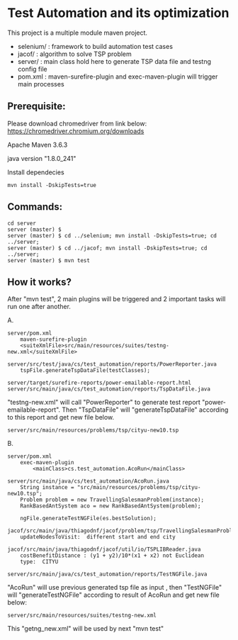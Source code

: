 # Test Automation and its optimization

This project is a multiple module maven project.

- selenium/           : framework to build automation test cases
- jacof/              : algorithm to solve TSP problem
- server/             : main class hold here to generate TSP data file and testng config file
- pom.xml             : maven-surefire-plugin and exec-maven-plugin will trigger main processes


## Prerequisite:

Please download chromedriver from link below:
https://chromedriver.chromium.org/downloads

Apache Maven 3.6.3

java version "1.8.0_241"

Install dependecies
```
mvn install -DskipTests=true
```

## Commands:
```
cd server
server (master) $
server (master) $ cd ../selenium; mvn install -DskipTests=true; cd ../server;
server (master) $ cd ../jacof; mvn install -DskipTests=true; cd ../server;
server (master) $ mvn test
```

## How it works?
After "mvn test", 2 main plugins will be triggered and 2 important tasks will run one after another.

A.
```
server/pom.xml
    maven-surefire-plugin
    <suiteXmlFile>src/main/resources/suites/testng-new.xml</suiteXmlFile>

server/src/test/java/cs/test_automation/reports/PowerReporter.java
    tspFile.generateTspDataFile(testClasses);

server/target/surefire-reports/power-emailable-report.html
server/src/main/java/cs/test_automation/reports/TspDataFile.java
```

"testng-new.xml" will call "PowerReporter" to generate test report "power-emailable-report".
Then "TspDataFile" will "generateTspDataFile" according to this report and get new file below.
```
server/src/main/resources/problems/tsp/cityu-new10.tsp
```


B.
```
server/pom.xml
    exec-maven-plugin
        <mainClass>cs.test_automation.AcoRun</mainClass> 

server/src/main/java/cs/test_automation/AcoRun.java
    String instance = "src/main/resources/problems/tsp/cityu-new10.tsp";
    Problem problem = new TravellingSalesmanProblem(instance);
    RankBasedAntSystem aco = new RankBasedAntSystem(problem);

    ngFile.generateTestNGFile(es.bestSolution);

jacof/src/main/java/thiagodnf/jacof/problem/tsp/TravellingSalesmanProblem.java
    updateNodesToVisit:  different start and end city

jacof/src/main/java/thiagodnf/jacof/util/io/TSPLIBReader.java
    costBenefitDistance : (y1 + y2)/10*(x1 + x2) not Euclidean
    type:  CITYU

server/src/main/java/cs/test_automation/reports/TestNGFile.java

```

"AcoRun" will use previous generated tsp file as input ,
then "TestNGFile" will "generateTestNGFile" according to result of AcoRun and get new file below:
```
server/src/main/resources/suites/testng-new.xml
```

This "getng_new.xml" will be used by next "mvn test"
